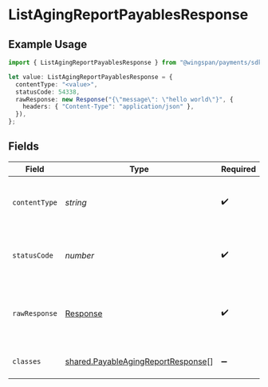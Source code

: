 # ListAgingReportPayablesResponse

## Example Usage

```typescript
import { ListAgingReportPayablesResponse } from "@wingspan/payments/sdk/models/operations";

let value: ListAgingReportPayablesResponse = {
  contentType: "<value>",
  statusCode: 54338,
  rawResponse: new Response("{\"message\": \"hello world\"}", {
    headers: { "Content-Type": "application/json" },
  }),
};
```

## Fields

| Field                                                                                           | Type                                                                                            | Required                                                                                        | Description                                                                                     |
| ----------------------------------------------------------------------------------------------- | ----------------------------------------------------------------------------------------------- | ----------------------------------------------------------------------------------------------- | ----------------------------------------------------------------------------------------------- |
| `contentType`                                                                                   | *string*                                                                                        | :heavy_check_mark:                                                                              | HTTP response content type for this operation                                                   |
| `statusCode`                                                                                    | *number*                                                                                        | :heavy_check_mark:                                                                              | HTTP response status code for this operation                                                    |
| `rawResponse`                                                                                   | [Response](https://developer.mozilla.org/en-US/docs/Web/API/Response)                           | :heavy_check_mark:                                                                              | Raw HTTP response; suitable for custom response parsing                                         |
| `classes`                                                                                       | [shared.PayableAgingReportResponse](../../../sdk/models/shared/payableagingreportresponse.md)[] | :heavy_minus_sign:                                                                              | Payables list grouped by age                                                                    |